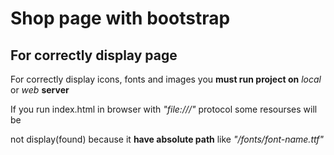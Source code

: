 # Shop page with bootstrap



## For correctly display page



For correctly display icons, fonts and images you **must run project on** *local* or *web* **server**



If you run index.html in browser with *"file:///"* protocol some resourses will be

not display(found) because it **have absolute path** like *"/fonts/font-name.ttf"*